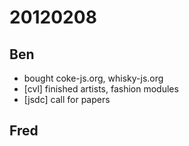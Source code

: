 # 20120208

## Ben
- bought coke-js.org, whisky-js.org
- [cvl] finished artists, fashion modules
- [jsdc] call for papers



## Fred